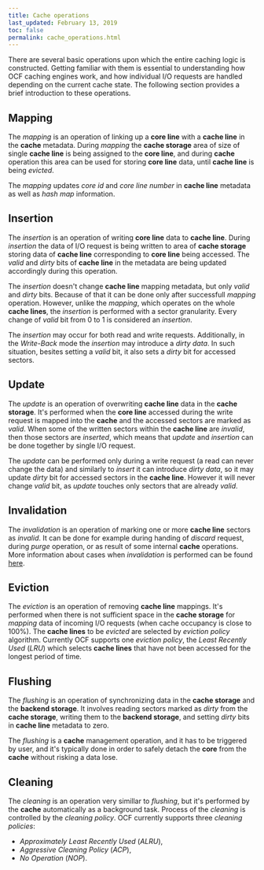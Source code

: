 ```yaml
---
title: Cache operations
last_updated: February 13, 2019
toc: false
permalink: cache_operations.html
---
```


There are several basic operations upon which the entire caching logic
is constructed. Getting familiar with them is essential to understanding
how OCF caching engines work, and how individual I/O requests are handled
depending on the current cache state. The following section provides
a brief introduction to these operations.

## Mapping
The *mapping* is an operation of linking up a **core line** with a
**cache line** in the **cache** metadata. During *mapping* the **cache
storage** area of size of single **cache line** is being assigned to
the **core line**, and during **cache** operation this area can be used
for storing **core line** data, until **cache line** is being *evicted*.

The *mapping* updates *core id* and *core line number* in **cache line**
metadata as well as *hash map* information.

## Insertion
The *insertion* is an operation of writing **core line** data to **cache
line**. During *insertion* the data of I/O request is being written to
area of **cache storage** storing data of **cache line** corresponding
to **core line** being accessed. The *valid* and *dirty* bits of **cache
line** in the metadata are being updated accordingly during this operation.

The *insertion* doesn't change **cache line** mapping metadata, but only
*valid* and *dirty* bits. Because of that it can be done only after
successfull *mapping* operation. However, unlike the *mapping*, which
operates on the whole **cache lines**, the *insertion* is performed with
a sector granularity. Every change of *valid* bit from 0 to 1 is considered
an *insertion*.

The *insertion* may occur for both read and write requests. Additionally,
in the *Write-Back* mode the *insertion* may introduce a *dirty data*.
In such situation, besites setting a *valid* bit, it also sets a *dirty*
bit for accessed sectors.

## Update
The *update* is an operation of overwriting **cache line** data in the
**cache storage**. It's performed when the **core line** accessed during
the write request is mapped into the **cache** and the accessed sectors
are marked as *valid*. When some of the written sectors within the **cache
line** are *invalid*, then those sectors are *inserted*, which means that
*update* and *insertion* can be done together by single I/O request.

The *update* can be performed only during a write request (a read can
never change the data) and similarly to *insert* it can introduce *dirty
data*, so it may update *dirty* bit for accessed sectors in the **cache
line**. However it will never change *valid* bit, as *update* touches
only sectors that are already *valid*.

## Invalidation
The *invalidation* is an operation of marking one or more **cache line**
sectors as *invalid*. It can be done for example during handing of *discard*
request, during *purge* operation, or as result of some internal **cache**
operations. More information about cases when *invalidation* is performed
can be found [here](/cache_line.html#valid-and-dirty-bits).

## Eviction
The *eviction* is an operation of removing **cache line** mappings. It's
performed when there is not sufficient space in the **cache storage**
for *mapping* data of incoming I/O requests (when cache occupancy is
close to 100%). The **cache lines** to be *evicted* are selected by
*eviction policy* algorithm. Currently OCF supports one *eviction policy*,
the *Least Recently Used* (*LRU*) which selects **cache lines** that
have not been accessed for the longest period of time.

## Flushing
The *flushing* is an operation of synchronizing data in the **cache
storage** and the **backend storage**. It involves reading sectors
marked as *dirty* from the **cache storage**, writing them to the
**backend storage**, and setting *dirty* bits in **cache line** metadata
to zero.

The *flushing* is a **cache** management operation, and it has to be
triggered by user, and it's typically done in order to safely detach
the **core** from the **cache** without risking a data lose.

## Cleaning
The *cleaning* is an operation very simillar to *flushing*, but it's
performed by the **cache** automatically as a background task. Process
of the *cleaning* is controlled by the *cleaning policy*. OCF currently
supports three *cleaning policies*:
- *Approximately Least Recently Used* (*ALRU*),
- *Aggressive Cleaning Policy* (*ACP*),
- *No Operation* (*NOP*).
